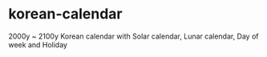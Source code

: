 # korean-calendar
2000y ~ 2100y Korean calendar with Solar calendar, Lunar calendar, Day of week and Holiday
